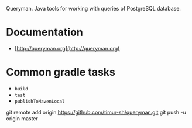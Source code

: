 Queryman. Java tools for working with queries of PostgreSQL database.

Documentation
=== 
*  [http://queryman.org](http://queryman.org)

Common gradle tasks
==
* `build`
* `test`
* `publishToMavenLocal`

 
 
 git remote add origin https://github.com/timur-sh/queryman.git
 git push -u origin master